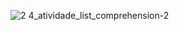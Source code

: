 
![2 4_atividade_list_comprehension-2](https://github.com/DayanFA/Sistemas-de-Informacao-UFAC/assets/123272343/60f90b3e-9425-49db-ad52-e49c7530dbc5)
